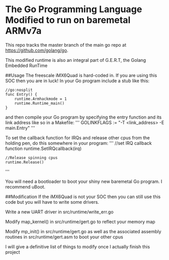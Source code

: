 # The Go Programming Language Modified to run on baremetal ARMv7a

This repo tracks the master branch of the main go repo at https://github.com/golang/go.

This modified runtime is also an integral part of G.E.R.T,
the Golang Embedded RunTime

##Usage
The freescale iMX6Quad is hard-coded in. If you are using this SOC
then you are in luck! In your Go program include a stub like this:
```
//go:nosplit
func Entry() {
	runtime.Armhackmode = 1
	runtime.Runtime_main()
}
```

and then compile your Go program by specifying the entry function and
its link address like so in a Makefile:
'''
GOLINKFLAGS := "-T <link_address> -E main.Entry"
'''

To set the callback function for IRQs and release other cpus from the
holding pen, do this somewhere in your program:
'''
//set IRQ callback function
	runtime.SetIRQcallback(irq)

	//Release spinning cpus
	runtime.Release()
'''

You will need a bootloader to boot your shiny new baremetal Go program.
I recommend uBoot.

##Modification
If the iMX6Quad is not your SOC then you can still use this code but you
will have to write some drivers.

Write a new UART driver in src/runtime/write_err.go

Modify map_kernel() in src/runtime/gert.go to reflect your memory map

Modify mp_init() in src/runtime/gert.go as well as the associated
assembly routines in src/runtime/gert.asm to boot your other cpus

I will give a definitive list of things to modify once I actually finish
this project
